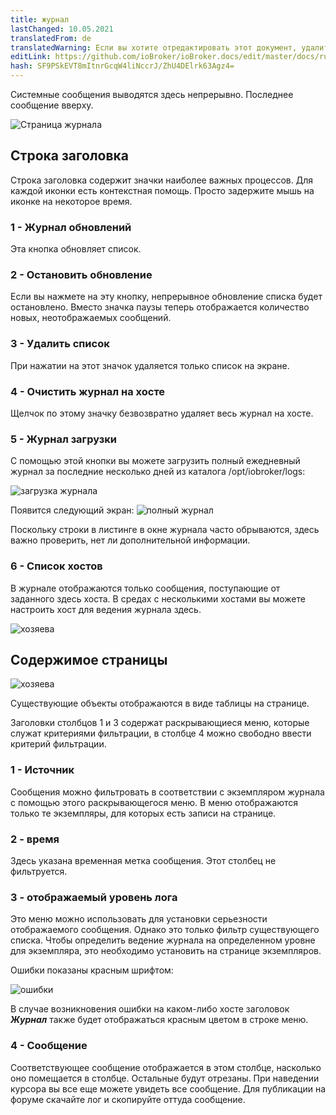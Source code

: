 ```yaml
---
title: журнал
lastChanged: 10.05.2021
translatedFrom: de
translatedWarning: Если вы хотите отредактировать этот документ, удалите поле «translationFrom», в противном случае этот документ будет снова автоматически переведен
editLink: https://github.com/ioBroker/ioBroker.docs/edit/master/docs/ru/admin/log.md
hash: SF9PSkEVT8mItnrGcqW4liNccrJ/ZhU4DElrk63Agz4=
---
```

Системные сообщения выводятся здесь непрерывно. Последнее сообщение вверху.

![Страница журнала](../../de/admin/media/ADMIN_Log_numbers.png)

## Строка заголовка
Строка заголовка содержит значки наиболее важных процессов. Для каждой иконки есть контекстная помощь. Просто задержите мышь на иконке на некоторое время.

### 1 - Журнал обновлений
Эта кнопка обновляет список.

### 2 - Остановить обновление
Если вы нажмете на эту кнопку, непрерывное обновление списка будет остановлено.
Вместо значка паузы теперь отображается количество новых, неотображаемых сообщений.

### 3 - Удалить список
При нажатии на этот значок удаляется только список на экране.

### 4 - Очистить журнал на хосте
Щелчок по этому значку безвозвратно удаляет весь журнал на хосте.

### 5 - Журнал загрузки
С помощью этой кнопки вы можете загрузить полный ежедневный журнал за последние несколько дней из каталога /opt/iobroker/logs:

![загрузка журнала](../../de/admin/media/ADMIN_Log_download.png)

Появится следующий экран: ![полный журнал](../../de/admin/media/ADMIN_Log_download02.png)

Поскольку строки в листинге в окне журнала часто обрываются, здесь важно проверить, нет ли дополнительной информации.

### 6 - Список хостов
В журнале отображаются только сообщения, поступающие от заданного здесь хоста. В средах с несколькими хостами вы можете настроить хост для ведения журнала здесь.

![хозяева](../../de/admin/media/ADMIN_Log_hosts.png)

## Содержимое страницы
![хозяева](../../de/admin/media/ADMIN_Log_numbers02.png)

Существующие объекты отображаются в виде таблицы на странице.

Заголовки столбцов 1 и 3 содержат раскрывающиеся меню, которые служат критериями фильтрации, в столбце 4 можно свободно ввести критерий фильтрации.

### 1 - Источник
Сообщения можно фильтровать в соответствии с экземпляром журнала с помощью этого раскрывающегося меню. В меню отображаются только те экземпляры, для которых есть записи на странице.

### 2 - время
Здесь указана временная метка сообщения. Этот столбец не фильтруется.

### 3 - отображаемый уровень лога
Это меню можно использовать для установки серьезности отображаемого сообщения. Однако это только фильтр существующего списка.
Чтобы определить ведение журнала на определенном уровне для экземпляра, это необходимо установить на странице экземпляров.

Ошибки показаны красным шрифтом:

![ошибки](../../de/admin/media/ADMIN_Log02_error.png)

В случае возникновения ошибки на каком-либо хосте заголовок ***Журнал*** также будет отображаться красным цветом в строке меню.

### 4 - Сообщение
Соответствующее сообщение отображается в этом столбце, насколько оно помещается в столбце.
Остальные будут отрезаны. При наведении курсора вы все еще можете увидеть все сообщение.
Для публикации на форуме скачайте лог и скопируйте оттуда сообщение.